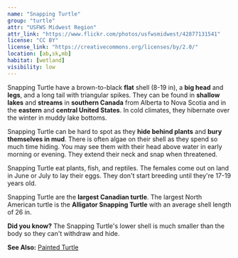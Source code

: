 ```yaml
---
name: "Snapping Turtle"
group: "turtle"
attr: "USFWS Midwest Region"
attr_link: "https://www.flickr.com/photos/usfwsmidwest/42877131541"
license: "CC BY"
license_link: "https://creativecommons.org/licenses/by/2.0/"
location: [ab,sk,mb]
habitat: [wetland]
visibility: low
---
```

Snapping Turtle have a brown-to-black **flat** shell (8-19 in), a **big head** and **legs**, and a long tail with triangular spikes. They can be found in **shallow lakes** and **streams** in **southern Canada** from Alberta to Nova Scotia and in the **eastern** and **central United States**. In cold climates, they hibernate over the winter in muddy lake bottoms.

Snapping Turtle can be hard to spot as they **hide behind plants** and **bury themselves in mud**. There is often algae on their shell as they spend so much time hiding. You may see them with their head above water in early morning or evening. They extend their neck and snap when threatened.

Snapping Turtle eat plants, fish, and reptiles. The females come out on land in June or July to lay their eggs. They don't start breeding until they're 17-19 years old.

Snapping Turtle are the **largest Canadian turtle**. The largest North American turtle is the **Alligator Snapping Turtle** with an average shell length of 26 in.

**Did you know?** The Snapping Turtle's lower shell is much smaller than the body so they can't withdraw and hide.

<!-- generated, do not edit -->
**See Also:**
[Painted Turtle](/herps/painturt/)
